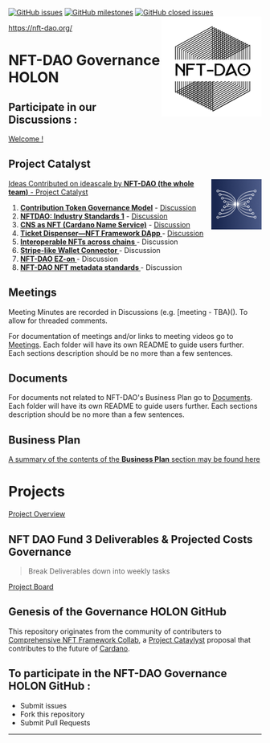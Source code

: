 [![GitHub issues](https://img.shields.io/github/issues/NFT-DAO/Governance-HOLON?style=flat-square)](https://github.com/NFT-DAO/Governance-HOLON/issues)
[![GitHub milestones](https://img.shields.io/github/milestones/open/NFT-DAO/Governance-HOLON?style=flat-square)](https://github.com/NFT-DAO/Governance-HOLON/milestones)
[![GitHub closed issues](https://img.shields.io/github/issues-closed-raw/NFT-DAO/Governance-HOLON?style=flat-square)](https://github.com/NFT-DAO/Governance-HOLON/issues?q=is%3Aissue+is%3Aclosed)
<img src="Business-Plan/14-Our-Appendix/Graphics/Transparent_Logo_Small_On_White.png" align="right" width="200">

https://nft-dao.org/

# NFT-DAO Governance HOLON

## Participate in our Discussions :
[Welcome !](https://github.com/NFT-DAO/Governance-HOLON/discussions/50)

## Project Catalyst
<img src="Business-Plan/14-Our-Appendix/Graphics/ideascale.png" align="right" width="100">

[Ideas Contributed on ideascale by **NFT-DAO (the whole team)** - Project Catalyst](https://cardano.ideascale.com/a/pmd/3071109-48088?)  

1. **[Contribution Token Governance Model](https://cardano.ideascale.com/a/dtd/Contribution-Token-Governance-Model/352773-48088)** - [Discussion](https://github.com/NFT-DAO/Governance-HOLON/discussions/54)
1. **[NFTDAO: Industry Standards 1](https://cardano.ideascale.com/a/dtd/NFTDAO-Industry-Standards-1/352362-48088)** - [Discussion](https://github.com/NFT-DAO/Governance-HOLON/discussions/56)
1. **[CNS as NFT (Cardano Name Service)](https://cardano.ideascale.com/a/dtd/CNS-as-NFT-Cardano-Name-Service/352159-48088)** - [Discussion](https://github.com/NFT-DAO/Governance-HOLON/discussions/57)
2. **[Ticket Dispenser—NFT Framework DApp ](https://cardano.ideascale.com/a/dtd/Ticket-Dispenser%E2%80%94NFT-Framework-DApp/352152-48088)** - [Discussion](https://github.com/NFT-DAO/Governance-HOLON/discussions/58)
3. **[Interoperable NFTs across chains ](https://cardano.ideascale.com/a/dtd/Interoperable-NFTs-across-chains/352132-48088)** - Discussion
4. **[Stripe-like Wallet Connector ](https://cardano.ideascale.com/a/dtd/Stripe-like-Wallet-Connector/352126-48088)** - Discussion
5. **[NFT-DAO EZ-on ](https://cardano.ideascale.com/a/dtd/NFT-DAO-EZ-on/341773-48088)** - Discussion
6. **[NFT-DAO NFT metadata standards ](https://cardano.ideascale.com/a/dtd/NFT-DAO-NFT-metadata-standards/341012-48088)**- Discussion

## Meetings
Meeting Minutes are recorded in Discussions (e.g. [meeting - TBA)(). To allow for threaded comments.

For documentation of meetings and/or links to meeting videos go to [Meetings](/Meetings). Each folder will have its own README to guide users further. Each sections description should be no more than a few sentences.

## Documents
For documents not related to NFT-DAO's Business Plan go to [Documents](/Documents/). Each folder will have its own README to guide users further. Each sections description should be no more than a few sentences.

## Business Plan
[A summary of the contents of the **Business Plan** section may be found here](Business-Plan/Summary.md)

# Projects
[Project Overview](https://github.com/NFT-DAO/Governance-HOLON/projects) 

## NFT DAO Fund 3 Deliverables & Projected Costs Governance
> Break Deliverables down into weekly tasks

[Project Board](https://github.com/NFT-DAO/Governance-HOLON/projects/2)

## Genesis of the Governance HOLON GitHub
This repository originates from the community of contributers to [Comprehensive NFT Framework Collab](https://cardano.ideascale.com/a/dtd/Comprehensive-NFT-Framework-Collab/334521-48088), a [Project Cataylyst](https://cardano.ideascale.com/) proposal that contributes to the future of [Cardano](https://cardano.org/).

## To participate in the NFT-DAO Governance HOLON GitHub :
* Submit issues
* Fork this repository
* Submit Pull Requests



-----------------------------


